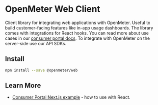 # OpenMeter Web Client

Client library for integrating web applications with OpenMeter. Useful to build customer-facing features like in-app usage dashboards. The library comes with integrations for React hooks. You can read more about use cases in our [consumer portal docs](https://openmeter.io/docs/portal). To integrate with OpenMeter on the server-side use our API SDKs.

## Install

```sh
npm install --save @openmeter/web
```

## Learn More

- [Consumer Portal Next.js example](../../../examples/consumer-portal-nextjs/) - how to use with React.
